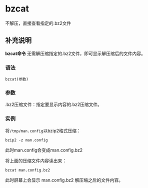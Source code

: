 bzcat
===

不解压，直接查看指定的.bz2文件

## 补充说明

**bzcat命令** 无需解压缩指定的.bz2文件，即可显示解压缩后的文件内容。

###  语法

```shell
bzcat(参数)
```

###  参数

.bz2压缩文件：指定要显示内容的.bz2压缩文件。

###  实例

将`/tmp/man.config`以bzip2格式压缩：

```shell
bzip2 -z man.config
```

此时man.config会变成man.config.bz2

将上面的压缩文件内容读出来：

```shell
bzcat man.config.bz2
```

此时屏幕上会显示 man.config.bz2 解压缩之后的文件内容。


